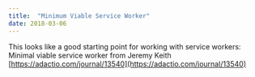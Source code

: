 ```yaml
---
title:  "Minimum Viable Service Worker"
date: 2018-03-06
---
```

This looks like a good starting point for working with service workers: Minimal viable service worker from Jeremy Keith [https://adactio.com/journal/13540](https://adactio.com/journal/13540)